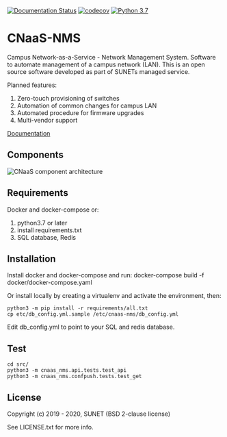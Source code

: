 [![Documentation Status](https://readthedocs.org/projects/cnaas-nms/badge/?version=latest)](https://cnaas-nms.readthedocs.io/en/latest/?badge=latest) [![codecov](https://codecov.io/gh/SUNET/cnaas-nms/branch/master/graph/badge.svg)](https://codecov.io/gh/SUNET/cnaas-nms) [![Python 3.7](https://img.shields.io/badge/python-3.7-blue.svg)](https://www.python.org/downloads/release/python-370/)

# CNaaS-NMS

Campus Network-as-a-Service - Network Management System. Software to automate management of a campus network (LAN). This is an open source software developed as part of SUNETs managed service.

Planned features:
1. Zero-touch provisioning of switches
1. Automation of common changes for campus LAN
1. Automated procedure for firmware upgrades
1. Multi-vendor support

[Documentation](https://cnaas-nms.readthedocs.io/)

## Components

![CNaaS component architecture](cnaas-components-20190408.png?raw=true)

## Requirements

Docker and docker-compose or:

1. python3.7 or later
1. install requirements.txt
1. SQL database, Redis

## Installation

Install docker and docker-compose and run: docker-compose build -f docker/docker-compose.yaml

Or install locally by creating a virtualenv and activate the environment, then:

```
python3 -m pip install -r requirements/all.txt
cp etc/db_config.yml.sample /etc/cnaas-nms/db_config.yml
```

Edit db_config.yml to point to your SQL and redis database.

## Test

```
cd src/
python3 -m cnaas_nms.api.tests.test_api
python3 -m cnaas_nms.confpush.tests.test_get
```

## License

Copyright (c) 2019 - 2020, SUNET (BSD 2-clause license)

See LICENSE.txt for more info.

